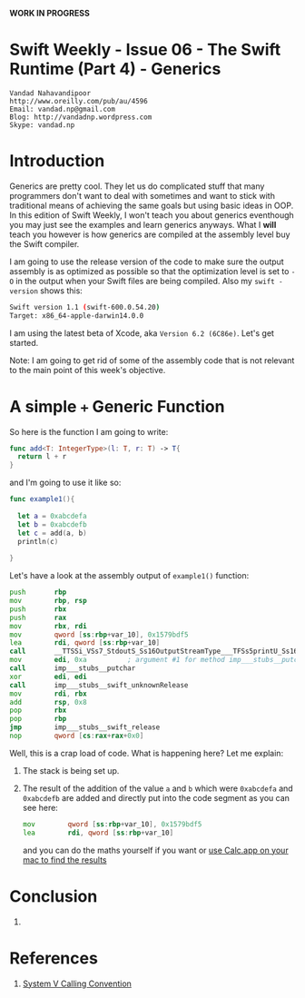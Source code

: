__WORK IN PROGRESS__

Swift Weekly - Issue 06 - The Swift Runtime (Part 4) - Generics
===
	Vandad Nahavandipoor
	http://www.oreilly.com/pub/au/4596
	Email: vandad.np@gmail.com
	Blog: http://vandadnp.wordpress.com
	Skype: vandad.np

Introduction
===
Generics are pretty cool. They let us do complicated stuff that many programmers don't want to deal with sometimes and want to stick with traditional means of achieving the same goals but using basic ideas in OOP. In this edition of Swift Weekly, I won't teach you about generics eventhough you may just see the examples and learn generics anyways. What I __will__ teach you however is how generics are compiled at the assembly level buy the Swift compiler.

I am going to use the release version of the code to make sure the output assembly is as optimized as possible so that the optimization level is set to `-O` in the output when your Swift files are being compiled. Also my `swift -version` shows this:

```bash
Swift version 1.1 (swift-600.0.54.20)
Target: x86_64-apple-darwin14.0.0
```
I am using the latest beta of Xcode, aka `Version 6.2 (6C86e)`. Let's get started.

Note: I am going to get rid of some of the assembly code that is not relevant to the main point of this week's objective.

A simple `+` Generic Function
===
So here is the function I am going to write:

```swift
func add<T: IntegerType>(l: T, r: T) -> T{
  return l + r
}
```

and I'm going to use it like so:

```swift
func example1(){
  
  let a = 0xabcdefa
  let b = 0xabcdefb
  let c = add(a, b)
  println(c)
  
}
```

Let's have a look at the assembly output of `example1()` function:

```asm
push       rbp
mov        rbp, rsp
push       rbx
push       rax
mov        rbx, rdi
mov        qword [ss:rbp+var_10], 0x1579bdf5
lea        rdi, qword [ss:rbp+var_10]
call       __TTSSi_VSs7_StdoutS_Ss16OutputStreamType___TFSs5printU_Ss16OutputStreamType__FTQ_RQ0__T_
mov        edi, 0xa          ; argument #1 for method imp___stubs__putchar
call       imp___stubs__putchar
xor        edi, edi
call       imp___stubs__swift_unknownRelease
mov        rdi, rbx
add        rsp, 0x8
pop        rbx
pop        rbp
jmp        imp___stubs__swift_release
nop        qword [cs:rax+rax+0x0]
```
Well, this is a crap load of code. What is happening here? Let me explain:

1. The stack is being set up.
2. The result of the addition of the value `a` and `b` which were `0xabcdefa` and `0xabcdefb` are added and directly put into the code segment as you can see here:

	```asm
	mov        qword [ss:rbp+var_10], 0x1579bdf5
	lea        rdi, qword [ss:rbp+var_10]
	```
	and you can do the maths yourself if you want or [use Calc.app on your mac to find the results](http://d.pr/i/18viW/20JMe185)
	

Conclusion
===
1. 

References
===
1. [System V Calling Convention](https://en.wikipedia.org/wiki/X86_calling_conventions#System_V_AMD64_ABI)